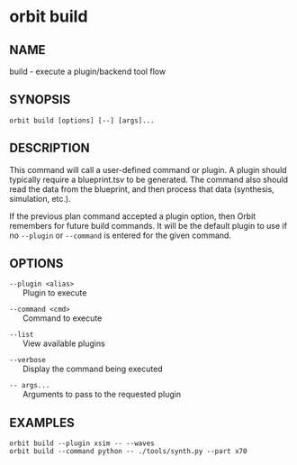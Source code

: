 # __orbit build__

## __NAME__

build - execute a plugin/backend tool flow

## __SYNOPSIS__

```
orbit build [options] [--] [args]...
```

## __DESCRIPTION__

This command will call a user-defined command or plugin. A plugin should
typically require a blueprint.tsv to be generated. The command also
should read the data from the blueprint, and then process that data
(synthesis, simulation, etc.).
  
If the previous plan command accepted a plugin option, then Orbit remembers
for future build commands. It will be the default plugin to use if no
`--plugin` or `--command` is entered for the given command.

## __OPTIONS__

`--plugin <alias>`   
      Plugin to execute
 
`--command <cmd>`  
      Command to execute
  
`--list`  
      View available plugins
 
`--verbose`  
      Display the command being executed
 
`-- args...`  
      Arguments to pass to the requested plugin

## __EXAMPLES__

```
orbit build --plugin xsim -- --waves
orbit build --command python -- ./tools/synth.py --part x70
```